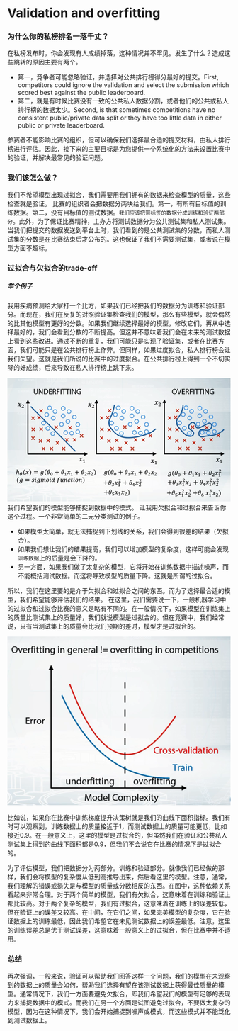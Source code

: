 # Validation and overfitting

### 为什么你的私榜排名一落千丈？

在私榜发布时，你会发现有人成绩掉落，这种情况并不罕见。发生了什么？造成这些跳转的原因主要有两个。
- 第一，竞争者可能忽略验证，并选择对公共排行榜得分最好的提交。First, competitors could ignore the validation and select the submission which scored best against the public leaderboard. 
- 第二，就是有时候比赛没有一致的公共私人数据分割，或者他们的公共或私人排行榜的数据太少。Second, is that sometimes competitions have no consistent public/private data split or they have too little data in either public or private leaderboard. 

参赛者不能影响比赛的组织，但可以确保我们选择最合适的提交材料，由私人排行榜进行评估。因此，接下来的主要目标是为您提供一个系统化的方法来设置比赛中的验证，并解决最常见的验证问题。


### 我们该怎么做？

我们不希望模型出现过拟合，我们需要用我们拥有的数据来检查模型的质量，这些检查就是验证。
比赛的组织者会把数据分两块给我们。第一，有所有目标值的训练数据。第二，没有目标值的测试数据。`我们应该把带标签的数据分成训练和验证两部分`。此外，为了保证比赛精神，主办方将测试数据分为公共测试集和私人测试集。当我们把提交的数据发送到平台上时，我们看到的是公共测试集的分数，而私人测试集的分数是在比赛结束后才公布的。这也保证了我们不需要测试集，或者说在模型方面不超标。

### 过拟合与欠拟合的trade-off

##### 举个例子

我用疾病预测给大家打一个比方，如果我们已经把我们的数据分为训练和验证部分。而现在，我们在反复的对照验证集检查我们的模型，那么有些模型，就会偶然的比其他模型有更好的分数。如果我们继续选择最好的模型，修改它们，再从中选择最好的，我们会看到分数的不断提高。但这并不意味着我们会在未来的测试数据上看到这些改进。通过不断的重复，我们可能只是实现了验证集，或者在比赛方面，我们可能只是在公共排行榜上作弊。但同样，如果过度拟合，私人排行榜会让我们失望。这就是我们所说的比赛中的过度拟合。在公共排行榜上得到一个不切实际的好成绩，后来导致在私人排行榜上跳下来。

![](../img/underfitting_overfitting.png)
我们希望我们的模型能够捕捉到数据中的模式。
让我用欠拟合和过拟合来告诉你这个过程。一个非常简单的二元分类测试的例子。
- 如果模型太简单，就无法捕捉到下划线的关系，我们会得到很差的结果（欠拟合）。
- 如果我们想让我们的结果提高，我们可以增加模型的复杂度，这样可能会发现`训练数据`上的质量是会下降的。
- 另一方面，如果我们做了太复杂的模型，它将开始在训练数据中描述噪声，而不能概括测试数据。而这将导致模型的质量下降。这就是所谓的过拟合。

所以，我们在这里要的是介于欠拟合和过拟合之间的东西。而为了选择最合适的模型，我们希望能够评估我们的结果。
在这里，我们需要说一下，一般机器学习中的过拟合和过拟合比赛的意义是略有不同的。在一般情况下，如果模型在训练集上的质量比测试集上的质量好，我们就说模型是过拟合的。但在竞赛中，我们经常说，只有当测试集上的质量会比我们预期的差时，模型才是过拟合的。

![](../img/validation_underfitting_overfitting.png)

比如说，如果你在比赛中训练梯度提升决策树就是我们的曲线下面积指标。我们有时可以观察到，训练数据上的质量接近于1，而测试数据上的质量可能更低，比如接近0.9。在一般意义上，这里的模型是过拟合的，但虽然我们在验证和公共私人测试集上得到的曲线下面积都是0.9，但我们不会说它在比赛的情况下是过拟合的。

为了评估模型，我们把数据分为两部分。训练和验证部分。就像我们已经做的那样，我们会将模型的复杂度从低到高推导出来，然后看这里的模型。注意，通常，我们理解的错误或损失是与模型的质量或分数相反的东西。在图中，这种依赖关系看起来非常合理。对于两个简单的模型，我们有欠拟合，这意味着在训练和验证上都比较高。对于两个复杂的模型，我们有过拟合，这意味着在训练上的误差较低，但在验证上的误差又较高。在中间，在它们之间，如果完美模型的复杂度，它在验证数据上的训练最低，因此我们希望它在未见测试数据上的误差最低。注意，这里的训练误差总是优于测试误差，这意味着一般意义上的过拟合，但在比赛中并不适用。


### 总结

再次强调，一般来说，验证可以帮助我们回答这样一个问题，我们的模型在未观察到的数据上的质量会如何，帮助我们选择有望在该测试数据上获得最佳质量的模型。通常情况下，我们一方面要避免欠拟合，即我们希望我们的模型有足够的表现力来捕捉数据中的模式。而我们在另一个方面是试图避免过拟合，不要做太复杂的模型，因为在这种情况下，我们会开始捕捉到噪声或模式，而这些模式并不能泛化到测试数据上。